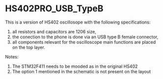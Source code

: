 # HS402PRO_USB_TypeB

This is a version of HS402 oscillosope with the following specifications:
1. all resistors and capacitors are 1206 size,
2. the conection to the phone is done via an USB type B female connector,
3. all components relevant for the oscilloscope main functions are placed on the top layer.

Notes:
1. The STM32F411 needs to be mooded as in the original HS402
2. The option 1 mentioned in the schematic is not present on the layout
